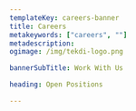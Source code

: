 ```yaml
---
templateKey: careers-banner
title: Careers
metakeywords: ["careers", ""]
metadescription: 
ogimage: /img/tekdi-logo.png

bannerSubTitle: Work With Us

heading: Open Positions

---
```

